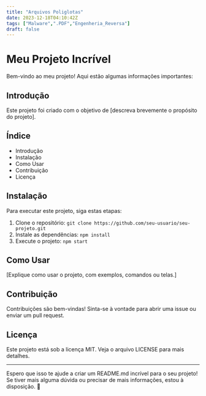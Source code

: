 ```yaml
---
title: "Arquivos Poliglotas"
date: 2023-12-18T04:10:42Z
tags: ["Malware",".PDF","Engenheria_Reversa"]
draft: false
---
```


# Meu Projeto Incrível

Bem-vindo ao meu projeto! Aqui estão algumas informações importantes:

## Introdução

Este projeto foi criado com o objetivo de [descreva brevemente o propósito do projeto].

## Índice

- Introdução
- Instalação
- Como Usar
- Contribuição
- Licença

## Instalação

Para executar este projeto, siga estas etapas:

1. Clone o repositório: `git clone https://github.com/seu-usuario/seu-projeto.git`
2. Instale as dependências: `npm install`
3. Execute o projeto: `npm start`

## Como Usar

[Explique como usar o projeto, com exemplos, comandos ou telas.]

## Contribuição

Contribuições são bem-vindas! Sinta-se à vontade para abrir uma issue ou enviar um pull request.

## Licença

Este projeto está sob a licença MIT. Veja o arquivo LICENSE para mais detalhes.

---

Espero que isso te ajude a criar um README.md incrível para o seu projeto! Se tiver mais alguma dúvida ou precisar de mais informações, estou à disposição. 🚀


